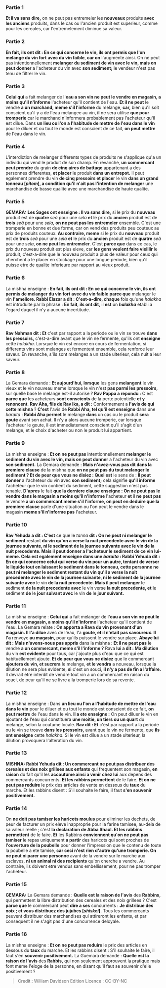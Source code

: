 
### Partie 1
<b>Et il va sans dire,</b> on ne peut pas entremeler les <b>nouveaux</b> produits <b>avec les anciens</b> produits, dans le cas ou l'ancien produit est superieur, comme pour les cereales, car l'entremelement diminue sa valeur.

### Partie 2
<b>En fait, ils ont dit : En ce qui concerne le vin, ils ont permis que l'on melange du vin fort</b> <b>avec du vin faible</b>, <b>car on</b> l'augmente ainsi. On ne peut pas</b> intentionnellement <b>melanger du sediment de vin avec le vin, mais on peut donner</b> a l'acheteur du vin avec <b>son sediment;</b> le vendeur n'est pas tenu de filtrer le vin.

### Partie 3
<b>Celui qui</b> a fait melanger de l'<b>eau a son vin ne peut le vendre en magasin, a moins qu'il n'informe</b> l'acheteur qu'il contient de l'eau. <b>Et il ne peut</b> le vendre <b>a un marchand, meme s'il l'informe</b> du melange, <b>car,</b> bien qu'il soit conscient qu'il y a de l'eau melangee au vin, <b>il</b> ne sera utilise <b>que pour tromperie</b> car le marchand n'informera probablement pas l'acheteur qu'il est dilue. Dans <b>un lieu ou l'on a l'habitude de mettre de l'eau dans le vin</b> pour le diluer et ou tout le monde est conscient de ce fait, <b>on peut mettre</b> de l'eau dans le vin.

### Partie 4
L'interdiction de melanger differents types de produits ne s'applique qu'a un individu qui vend le produit de son champ. En revanche, <b>un commercant peut prendre</b> du grain <b>de cinq aires de battage</b> appartenant a des personnes differentes, <b>et placer</b> le produit <b>dans un entrepot.</b> Il peut egalement prendre du vin <b>de cinq pressoirs et placer</b> le vin <b>dans un grand tonneau [<i>pitom</i>], a condition qu'il n'ait pas l'intention de melanger</b> une marchandise de basse qualite avec une marchandise de haute qualite.

### Partie 5
<strong>GEMARA:</strong> <b>Les Sages ont enseigne : Il va sans dire,</b> si le prix du <b>nouveau</b> produit est de <b>quatre</b> <i>seâ</i> pour une <i>sela</i> <b>et</b> le prix du <b>ancien</b> produit est de <b>trois</b> <i>seâ</i> pour une <i>sela</i>, <b>on ne peut pas les entremeler</b> ensemble. C'est une tromperie en bonne et due forme, car on vend des produits peu couteux au prix de produits couteux. <b>Au contraire, meme</b> si le prix du <b>nouveau</b> produit est de <b>trois</b> <i>seâ</i> pour une <i>sela</i> <b>et</b> le prix du <b>ancien</b> produit est de <b>quatre</b> <i>seâ</i> pour une <i>sela</i>, <b>on ne peut les entremeler</b>. C'est <b>parce que</b> dans ce cas, le prix du nouveau produit est plus eleve, car <b>les gens veulent faire vieillir</b> le produit, c'est-a-dire que le nouveau produit a plus de valeur pour ceux qui cherchent a le placer en stockage pour une longue periode, bien qu'il puisse etre de qualite inferieure par rapport au vieux produit.

### Partie 6
La mishna enseigne : <b>En fait, ils ont dit : En ce qui concerne le vin, ils ont permis de melanger du vin fort</b> <b>avec du vin faible</b> <b>parce que</b> melanger le vin <b>l'ameliore. Rabbi Elazar a dit : C'est-a-dire, chaque</b> fois qu'une <i>halakha</i> est introduite par la phrase : <b>En fait, ils ont dit,</b> il <b>est</b> un <b><i>halakha</i></b> etabli a l'egard duquel il n'y a aucune incertitude.

### Partie 7
<b>Rav Nahman dit : Et</b> c'est par rapport a la periode ou le vin se trouve <b>dans les pressoirs,</b> c'est-a-dire avant que le vin ne fermente, qu'ils ont <b>enseigne</b> cette <i>halakha</i>. Lorsque le vin est encore en cours de fermentation, si differents vins sont melanges et fermentent ensemble, cela renforce leur saveur. En revanche, s'ils sont melanges a un stade ulterieur, cela nuit a leur saveur.

### Partie 8
La Gemara demande : <b>Et aujourd'hui, lorsque</b> les gens <b>melangent</b> le vin vieux et le vin nouveau meme lorsque le vin n'est <b>pas parmi les pressoirs,</b> sur quelle base le melange est-il autorise ? <b>Rav Pappa a repondu :</b> C'est <b>parce que</b> les acheteurs <b>sont conscients</b> de la perte potentielle <b>et y renoncent</b>. <b>Rav Aha, fils de Rav Ika, a dit :</b> Conformement a <b>l'avis de qui</b> <b>cette mishna</b> ? <b>C'est</b> l'avis de <b>Rabbi Aha, tel qu'il est enseigne</b> dans une <i>baraita</i> : <b>Rabbi Aha permet</b> le melange <b>dans</b> un cas ou le produit <b>sera goute</b> avant son achat. Il n'y a alors aucune tromperie, car lorsque l'acheteur le goute, il est immediatement conscient qu'il s'agit d'un melange, et le choix d'acheter ou non le produit lui appartient.

### Partie 9
La mishna enseigne : <b>Et on ne peut pas</b> intentionnellement <b>melanger le sediment du vin avec le vin, mais on peut donner</b> a l'acheteur du vin avec <b>son sediment.</b> La Gemara demande : <b>Mais n'avez-vous pas dit dans la premiere clause</b> de la mishna que <b>on ne peut pas du tout melanger le sediment ? Et de peur que vous ne disiez : Quel est</b> le sens de : <b>Il peut donner</b> a l'acheteur du vin avec <b>son sediment;</b> cela signifie <b>qu'il informe</b> l'acheteur que le vin contient du sediment, cette suggestion n'est pas tenable. <b>D'apres</b> le fait <b>que la derniere clause enseigne : On ne peut pas le vendre dans le magasin a moins qu'il n'informe</b> l'acheteur <b>et</b> il <b>ne peut pas</b> le vendre <b>a un commercant meme s'il l'informe, on peut en deduire que la premiere clause</b> parle d'une situation ou l'on peut le vendre dans le magasin <b>meme s'il n'informe pas</b> l'acheteur.

### Partie 10
<b>Rav Yehuda a dit : C'est</b> ce que le <i>tanna</i> <b>dit : On ne peut ni melanger le sediment</b> restant <b>du vin qu'on a verse <b>la nuit precedente avec</b> le vin <b>de</b> la <b>journee suivante, ni</b> le sediment <b>de</b> la <b>journee suivante avec</b> le vin <b>de la nuit precedente. Mais il peut donner</b> a l'acheteur le <b>sediment de</b> ce vin <b>lui-meme. Cela est egalement enseigne</b> dans une <i>baraita</i> : <b>Rabbi Yehuda dit : </b> En ce qui concerne <b>celui qui verse du vin pour un autre,</b> tentant de verser le liquide tout en laissant le sediment dans le tonneau, cette personne <b>ne peut ni melanger</b> le sediment restant <b>du vin qu'il a verse <b>la nuit precedente avec</b> le vin <b>de</b> la journee suivante, ni</b> le sediment <b>de</b> la journee suivante avec</b> le vin <b>de la nuit precedente. Mais il peut melanger</b> le sediment <b>de la nuit precedente avec</b> le vin verse <b>la nuit precedente, et</b> le sediment <b>de</b> le <b>jour suivant avec</b> le vin <b>de</b> le <b>jour suivant.</b>

### Partie 11
La mishna enseigne : <b>Celui qui</b> a fait melanger de l'<b>eau a son vin ne peut le vendre en magasin, a moins qu'il n'informe</b> l'acheteur qu'il contient de l'eau. La Gemara relate : <b>On apporta a Rava du vin provenant d'un magasin. Il l'a dilue</b> avec de l'eau, l'a <b>goute, et il n'etait pas savoureux. Il l'a</b> renvoye <b>au magasin,</b> pour qu'ils puissent le vendre sur place. <b>Abaye lui dit : Mais n'avons-nous pas appris</b> dans la mishna : <b>Et il ne peut pas</b> le vendre <b>a un commercant, meme s'il l'informe ?</b> Rava <b>lui a dit : Ma dilution</b> du vin <b>est evidente</b> pour tous, car j'ajoute plus d'eau que ce qui est habituellement ajoute. <b>Et de peur que vous ne disiez</b> que le commercant <b>ajoutera du vin, et sucrera</b> le melange, <b>et le vendra</b> a nouveau, lorsque la dilution ne sera plus evidente, <b>si</b> c'est un souci, <b>il n'y a pas de fin a l'affaire.</b> Il devrait etre interdit de vendre tout vin a un commercant en raison du souci, de peur qu'il ne se livre a la tromperie lors de sa revente.

### Partie 12
La mishna enseigne : Dans <b>un lieu ou l'on a l'habitude de mettre de l'eau dans le vin</b> pour le diluer et ou tout le monde est conscient de ce fait, <b>on peut mettre</b> de l'eau dans le vin. <b>Il a ete enseigne :</b> On peut diluer le vin en ajoutant de l'eau qui constituera <b>une moitie, un tiers ou un quart</b> du melange, selon la coutume locale. <b>Rav dit : Et</b> c'est par rapport a la periode ou le vin se trouve <b>dans les pressoirs,</b> avant que le vin ne fermente, que <b>ils ont enseigne</b> cette <i>halakha</i>. Si le vin est dilue a un stade ulterieur, la dilution provoquera l'alteration du vin.

### Partie 13
<strong>MISHNA:</strong> <b>Rabbi Yehuda dit : Un commercant ne peut pas distribuer des cereales et des noix grillees aux enfants</b> qui frequentent son magasin, <b>en raison</b> du fait qu'il</b> les <b>accoutume ainsi a venir chez lui</b> aux depens des commercants concurrents. <b>Et les rabbins permettent</b> de le faire. <b>Et on ne peut pas reduire</b> le prix des articles de vente en dessous du <b>taux</b> du marche. Et les rabbins disent :</b> S'il souhaite le faire, il faut <b>s'en souvenir positivement.</b>

### Partie 14
On <b>ne doit pas tamiser les haricots moulus</b> pour eliminer les dechets, de peur de facturer un prix eleve inapproprie pour la farine tamisee, au-dela de sa valeur reelle ; c'est <b>la declaration de Abba Shaul. Et les rabbins permettent</b> de le faire. <b>Et</b> les Rabbins <b>conviennent qu'on ne peut pas tamiser</b> le repas uniquement <b>a partir</b> des haricots qui sont proches de <b>l'ouverture de la poubelle</b> pour donner l'impression que le contenu de toute la poubelle a ete tamise, <b>car ceci n'est rien d'autre qu'une tromperie. On ne peut ni parer une personne</b> avant de la vendre sur le marche aux esclaves, <b>ni un animal ni des recipients</b> qu'on cherche a vendre. Au contraire, ils doivent etre vendus sans embellissement, pour ne pas tromper l'acheteur.

### Partie 15
<strong>GEMARA:</strong> La Gemara demande : <b>Quelle est la raison de l'avis</b> des <b>Rabbins,</b> qui permettent la libre distribution des cereales et des noix grillees ? C'est <b>parce que</b> le commercant peut <b>dire a ses</b> concurrents : <b>Je distribue des noix ; et vous distribuez des jujubes [<i>shiskei</i>].</b> Tous les commercants peuvent distribuer des marchandises qui attireront les enfants, et par consequent il ne s'agit pas d'une concurrence deloyale.

### Partie 16
La mishna enseigne : <b>Et on ne peut pas reduire</b> le prix des articles en dessous du <b>taux</b> du marche. Et les rabbins disent :</b> S'il souhaite le faire, il faut s'en <b>souvenir positivement.</b> La Guemara demande : <b>Quelle est la raison de l'avis</b> des <b>Rabbis,</b> qui non seulement approuvent la pratique mais font meme l'eloge de la personne, en disant qu'il faut se souvenir d'elle positivement ?

>Credit : William Davidson Edition
>Licence : CC-BY-NC